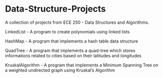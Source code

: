 # Data-Structure-Projects
A collection of projects from ECE 250 - Data Structures and Algorithms. 

LinkedList - A program to create polynomials using linked lists

HashMap - A program that implements a hash table data structure

QuadTree - A program that implements a quad-tree which stores informations related to cities based on their latitudes and longitudes

KruskalAlgorithm - A program that implements a Minimum Spanning Tree on a weighted undirected graph using Kruskal’s Algorithm
